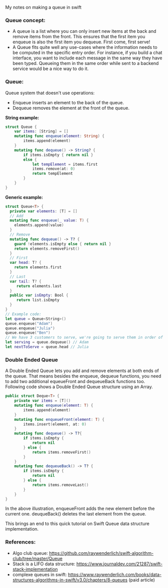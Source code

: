 My notes on making a queue in swift <!--more-->

### Queue concept:
- A queue is a list where you can only insert new items at the back and remove items from the front. This ensures that the first item you enqueue is also the first item you dequeue. First come, first serve!
- A Queue fits quite well any use-cases where the information needs to be computed in the specific entry order. For instance, if you build a chat interface, you want to include each message in the same way they have been typed. Queueing them in the same order while sent to a backend service would be a nice way to do it.

### Queue:
Queue system that doesn't use operations:
- Enqueue inserts an element to the back of the queue.
- Dequeue removes the element at the front of the queue.

**String example:**
```swift
struct Queue {
    var items: [String] = []
    mutating func enqueue(element: String) {
        items.append(element)
    }
    mutating func dequeue() -> String? {
        if items.isEmpty { return nil }
        else {
            let tempElement = items.first
            items.remove(at: 0)
            return tempElement
        }
    }
}
```

**Generic example:**
```swift
struct Queue<T> {
  private var elements: [T] = []
  // Add
  mutating func enqueue(_ value: T) {
    elements.append(value)
  }
  // Remove
  mutating func dequeue() -> T? {
    guard !elements.isEmpty else { return nil }
    return elements.removeFirst()
  }
  // First
  var head: T? {
    return elements.first
  }
  // Last
  var tail: T? {
     return elements.last
  }
  public var isEmpty: Bool {
     return list.isEmpty
  }
}
// Example code:
let queue = Queue<String>()
queue.enqueue("Adam")
queue.enqueue("Julia")
queue.enqueue("Ben")
// We have 3 customers to serve, we're going to serve them in order of arrived
let serving = queue.dequeue() // Adam
let nextToServe = queue.head // Julia
```

### Double Ended Queue
A Double Ended Queue lets you add and remove elements at both ends of the queue. That means besides the enqueue, dequeue functions, you need to add two additional equeueFront and dequeueBack functions too.
Following code shows a Double Ended Queue structure using an Array.
```swift
public struct Deque<T> {
    private var items = [T]()
    mutating func enqueue(element: T) {
        items.append(element)
    }
    mutating func enqueueFront(element: T) {
        items.insert(element, at: 0)
    }
    mutating func dequeue() -> T?{
        if items.isEmpty {
            return nil
        } else {
            return items.removeFirst()
        }
    }
    mutating func dequeueBack() -> T? {
        if items.isEmpty {
            return nil
        } else {
            return items.removeLast()
        }
    }
}
```
In the above illustration, enqueueFront adds the new element before the current one. deuqueBack() deletes the last element from the queue.

This brings an end to this quick tutorial on Swift Queue data structure implementation.

### References:
- Algo club queue: https://github.com/raywenderlich/swift-algorithm-club/tree/master/Queue
- Stack is a LIFO data structure: https://www.journaldev.com/21287/swift-stack-implementation
- complexe queues in swift: https://www.raywenderlich.com/books/data-structures-algorithms-in-swift/v3.0/chapters/8-queues (paid article)
